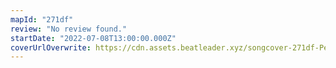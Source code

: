 ```yaml
---
mapId: "271df"
review: "No review found."
startDate: "2022-07-08T13:00:00.000Z"
coverUrlOverwrite: https://cdn.assets.beatleader.xyz/songcover-271df-Perfume.jpg
---
```

